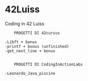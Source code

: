 # 42Luiss
 Coding in 42 Luiss

        PROGETTI DI 42cursus

    -Libft + bonus
    -printf + bonus (unfinished)
    -get_next_line + bonus


        PROGETTI DI CodingInActionLabs

    -Leonardo_Java_piscine
